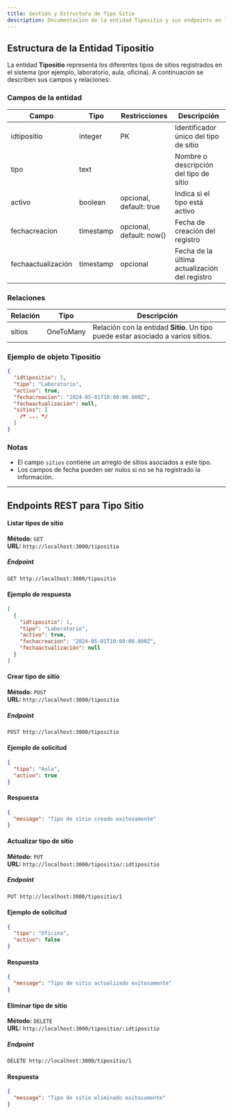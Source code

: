 ```yaml
---
title: Gestión y Estructura de Tipo Sitio
description: Documentación de la entidad Tipositio y sus endpoints en la base de datos
---
```


## Estructura de la Entidad Tipositio

La entidad **Tipositio** representa los diferentes tipos de sitios registrados en el sistema (por ejemplo, laboratorio, aula, oficina). A continuación se describen sus campos y relaciones:

### Campos de la entidad

| Campo               | Tipo      | Restricciones            | Descripción                                                      |
|---------------------|-----------|--------------------------|------------------------------------------------------------------|
| idtipositio         | integer   | PK                       | Identificador único del tipo de sitio                            |
| tipo                | text      |                          | Nombre o descripción del tipo de sitio                           |
| activo              | boolean   | opcional, default: true  | Indica si el tipo está activo                                    |
| fechacreacion       | timestamp | opcional, default: now() | Fecha de creación del registro                                   |
| fechaactualización  | timestamp | opcional                 | Fecha de la última actualización del registro                    |

### Relaciones

| Relación | Tipo      | Descripción                                                                 |
|----------|-----------|-----------------------------------------------------------------------------|
| sitios   | OneToMany | Relación con la entidad **Sitio**. Un tipo puede estar asociado a varios sitios. |

### Ejemplo de objeto Tipositio

```json
{
  "idtipositio": 1,
  "tipo": "Laboratorio",
  "activo": true,
  "fechacreacion": "2024-05-01T10:00:00.000Z",
  "fechaactualización": null,
  "sitios": [
    /* ... */
  ]
}
```

### Notas

- El campo `sitios` contiene un arreglo de sitios asociados a este tipo.
- Los campos de fecha pueden ser nulos si no se ha registrado la información.

---

## Endpoints REST para Tipo Sitio

#### Listar tipos de sitio

**Método:** `GET`  
**URL:** `http://localhost:3000/tipositio`

##### Endpoint

```bash
GET http://localhost:3000/tipositio
```

#### Ejemplo de respuesta

```json
[
  {
    "idtipositio": 1,
    "tipo": "Laboratorio",
    "activo": true,
    "fechacreacion": "2024-05-01T10:00:00.000Z",
    "fechaactualización": null
  }
]
```

#### Crear tipo de sitio

**Método:** `POST`  
**URL:** `http://localhost:3000/tipositio`

##### Endpoint

```bash
POST http://localhost:3000/tipositio
```

#### Ejemplo de solicitud

```json
{
  "tipo": "Aula",
  "activo": true
}
```

#### Respuesta

```json
{
  "message": "Tipo de sitio creado exitosamente"
}
```

#### Actualizar tipo de sitio

**Método:** `PUT`  
**URL:** `http://localhost:3000/tipositio/:idtipositio`

##### Endpoint

```bash
PUT http://localhost:3000/tipositio/1
```

#### Ejemplo de solicitud

```json
{
  "tipo": "Oficina",
  "activo": false
}
```

#### Respuesta

```json
{
  "message": "Tipo de sitio actualizado exitosamente"
}
```

#### Eliminar tipo de sitio

**Método:** `DELETE`  
**URL:** `http://localhost:3000/tipositio/:idtipositio`

##### Endpoint

```bash
DELETE http://localhost:3000/tipositio/1
```

#### Respuesta

```json
{
  "message": "Tipo de sitio eliminado exitosamente"
}
```
